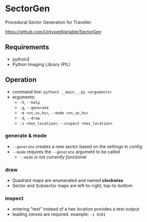 # SectorGen

Procedural Sector Generation for Traveller.

https://github.com/UntypedVariable/SectorGen


## Requirements

* python3
* Python Imaging Library (PIL)


## Operation

* command line: `python3 __main__.py <arguments>`
* arguments:
  * `-h`, `--help`
  * `-g`, `--generate`
  * `-m <vn,so,hs>`, `--mode <vn,so,hs>`
  * `-d`, `--draw`
  * `-i <hex_location>`, `--inspect <hex_location>`

### generate & mode

* `--generate` creates a new sector based on the settings in config
* `--mode` requires the `--generate` argument to be called
  * `--mode` _is not currently functional_


### draw

* Quadrant maps are enumerated and named **clockwise**
* Sector and Subsector maps are left-to-right, top-to-bottom


### inspect

* entering "test" instead of a hex location provides a test-output
* leading zeroes are required. example: `-i 0101`
